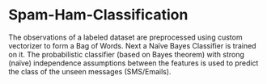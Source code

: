 # Spam-Ham-Classification
The observations of a labeled dataset are preprocessed using custom vectorizer to form a Bag of Words. Next a Naïve Bayes Classifier is trained on it.  The probabilistic classifier (based on Bayes theorem) with strong (naïve) independence assumptions between the features is used to predict the class of the unseen messages (SMS/Emails).
